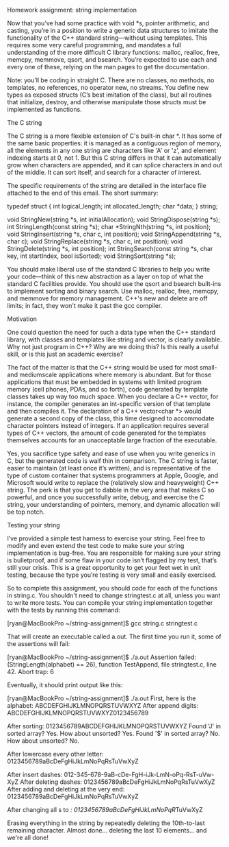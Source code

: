 Homework assignment: string implementation

Now that you’ve had some practice with void *s, pointer arithmetic, and casting, you’re in a position to write a generic data structures to imitate the functionality of the C++ standard string—without using templates. This requires some very careful programming, and mandates a full understanding of the more difficult C library functions: malloc, realloc, free, memcpy, memmove, qsort, and bsearch. You’re expected to use each and every one of these, relying on the man pages to get the documentation.

Note: you’ll be coding in straight C. There are no classes, no methods, no templates, no references, no operator new, no streams. You define new types as exposed structs (C’s best imitation of the class), but all routines that initialize, destroy, and otherwise manipulate those structs must be implemented as functions.


The C string

The C string is a more flexible extension of C's built-in char *. It has some of the same basic properties: it is managed as a contiguous region of memory, all the elements in any one string are characters like 'A' or 'z', and element indexing starts at 0, not 1. But this C string differs in that it can automatically grow when characters are appended, and it can splice characters in and out of the middle. It can sort itself, and search for a character of interest.

The specific requirements of the string are detailed in the interface file attached to the end of this email. The short summary:

typedef struct {
    int logical_length;
    int allocated_length;
    char *data;
} string;

void StringNew(string *s, int initialAllocation);
void StringDispose(string *s);
int StringLength(const string *s);
char *StringNth(string *s, int position);
void StringInsert(string *s, char c, int position);
void StringAppend(string *s, char c);
void StringReplace(string *s, char c, int position);
void StringDelete(string *s, int position);
int StringSearch(const string *s, char key, int startIndex, bool isSorted);
void StringSort(string *s);

You should make liberal use of the standard C libraries to help you write your code—think of this new abstraction as a layer on top of what the standard C facilities provide. You should use the qsort and bsearch built-ins to implement sorting and binary search. Use malloc, realloc, free, memcpy, and memmove for memory management. C++'s new and delete are off limits; in fact, they won't make it past the gcc compiler.


Motivation

One could question the need for such a data type when the C++ standard library, with classes and templates like string and vector, is clearly available. Why not just program in C++? Why are we doing this? Is this really a useful skill, or is this just an academic exercise?

The fact of the matter is that the C++ string would be used for most small- and mediumscale applications where memory is abundant. But for those applications that must be embedded in systems with limited program memory (cell phones, PDAs, and so forth), code generated by template classes takes up way too much space. When you declare a C++ vector<int>, for instance, the compiler generates an int-specific version of that template and then compiles it. The declaration of a C++ vector<char *> would generate a second copy of the class, this time designed to accommodate character pointers instead of integers. If an application requires several types of C++ vectors, the amount of code generated for the templates themselves accounts for an unacceptable large fraction of the executable.

Yes, you sacrifice type safety and ease of use when you write generics in C, but the generated code is waif thin in comparison. The C string is faster, easier to maintain (at least once it’s written), and is representative of the type of custom container that systems programmers at Apple, Google, and Microsoft would write to replace the (relatively slow and heavyweight) C++ string. The perk is that you get to dabble in the very area that makes C so powerful, and once you successfully write, debug, and exercise the C string, your understanding of pointers, memory, and dynamic allocation will be top notch.


Testing your string

I’ve provided a simple test harness to exercise your string. Feel free to modify and even extend the test code to make sure your string implementation is bug-free. You are responsible for making sure your string is bulletproof, and if some flaw in your code isn’t flagged by my test, that’s still your crisis. This is a great opportunity to get your feet wet in unit testing, because the type you’re testing is very small and easily exercised.

So to complete this assignment, you should code for each of the functions in string.c. You shouldn't need to change stringtest.c at all, unless you want to write more tests. You can compile your string implementation together with the tests by running this command:

[ryan@MacBookPro ~/string-assignment]$ gcc string.c stringtest.c

That will create an executable called a.out. The first time you run it, some of the assertions will fail:

[ryan@MacBookPro ~/string-assignment]$ ./a.out
Assertion failed: (StringLength(alphabet) == 26), function TestAppend, file stringtest.c, line 42.
Abort trap: 6

Eventually, it should print output like this:

[ryan@MacBookPro ~/string-assignment]$ ./a.out
First, here is the alphabet: ABCDEFGHIJKLMNOPQRSTUVWXYZ
After append digits: ABCDEFGHIJKLMNOPQRSTUVWXYZ0123456789

After sorting: 0123456789ABCDEFGHIJKLMNOPQRSTUVWXYZ
Found 'J' in sorted array? Yes. How about unsorted? Yes.
Found '$' in sorted array? No. How about unsorted? No.

After lowercase every other letter: 0123456789aBcDeFgHiJkLmNoPqRsTuVwXyZ

After insert dashes: 012-345-678-9aB-cDe-FgH-iJk-LmN-oPq-RsT-uVw-XyZ
After deleting dashes: 0123456789aBcDeFgHiJkLmNoPqRsTuVwXyZ
After adding and deleting at the very end: 0123456789aBcDeFgHiJkLmNoPqRsTuVwXyZ

After changing all s to *: 0123456789aBcDeFgHiJkLmNoPqR*TuVwXyZ

Erasing everything in the string by repeatedly deleting the 10th-to-last remaining character.
Almost done... deleting the last 10 elements... and we're all done!
